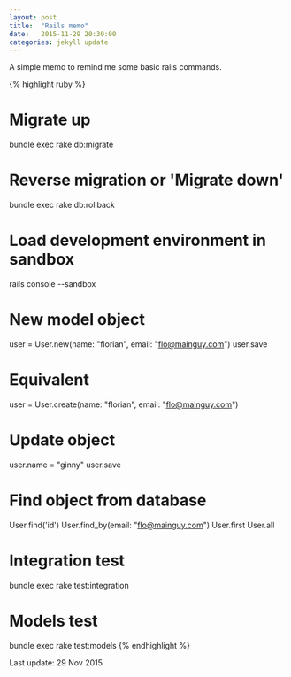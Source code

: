 ```yaml
---
layout: post
title:  "Rails memo"
date:   2015-11-29 20:30:00
categories: jekyll update
---
```

A simple memo to remind me some basic rails commands.

{% highlight ruby %}
# Migrate up
bundle exec rake db:migrate
# Reverse migration or 'Migrate down'
bundle exec rake db:rollback

# Load development environment in sandbox
rails console --sandbox

# New model object
user = User.new(name: "florian", email: "flo@mainguy.com")
user.save
# Equivalent
user = User.create(name: "florian", email: "flo@mainguy.com")

# Update object
user.name = "ginny"
user.save

# Find object from database
User.find('id')
User.find_by(email: "flo@mainguy.com")
User.first
User.all

# Integration test
bundle exec rake test:integration
# Models test
bundle exec rake test:models
{% endhighlight %}

Last update: 29 Nov 2015
